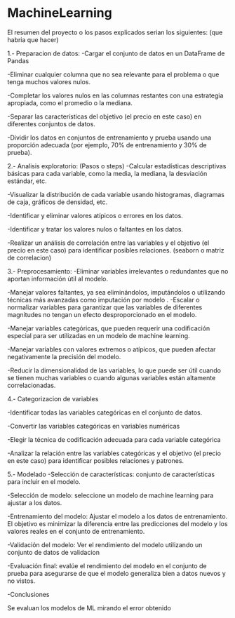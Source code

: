 # MachineLearning

El resumen del proyecto o los pasos explicados serian los siguientes:
(que habria que hacer)

1.- Preparacion de datos:
-Cargar el conjunto de datos en un DataFrame de Pandas

-Eliminar cualquier columna que no sea relevante para el problema o que tenga muchos valores nulos.

-Completar los valores nulos en las columnas restantes con una estrategia apropiada, como el promedio o la mediana.

-Separar las características del objetivo (el precio en este caso) en diferentes conjuntos de datos.

-Dividir los datos en conjuntos de entrenamiento y prueba usando una proporción adecuada (por ejemplo, 70% de entrenamiento y 30% de prueba).

2.- Analisis exploratorio:
(Pasos o steps)
-Calcular estadísticas descriptivas básicas para cada variable, como la media, la mediana, la desviación estándar, etc.

-Visualizar la distribución de cada variable usando histogramas, diagramas de caja, gráficos de densidad, etc.

-Identificar y eliminar valores atípicos o errores en los datos.

-Identificar y tratar los valores nulos o faltantes en los datos.

-Realizar un análisis de correlación entre las variables y el objetivo (el precio en este caso) para identificar posibles relaciones. (seaborn o matriz de correlacion)

3.- Preprocesamiento:
-Eliminar variables irrelevantes o redundantes que no aportan información útil al modelo.

-Manejar valores faltantes, ya sea eliminándolos, imputándolos o utilizando técnicas más avanzadas como imputación por modelo
.
-Escalar o normalizar variables para garantizar que las variables de diferentes magnitudes no tengan un efecto desproporcionado en el modelo.

-Manejar variables categóricas, que pueden requerir una codificación especial para ser utilizadas en un modelo de machine learning.

-Manejar variables con valores extremos o atípicos, que pueden afectar negativamente la precisión del modelo.

-Reducir la dimensionalidad de las variables, lo que puede ser útil cuando se tienen muchas variables o cuando algunas variables están altamente correlacionadas.

4.- Categorizacion de variables

-Identificar todas las variables categóricas en el conjunto de datos. 

-Convertir las variables categóricas en variables numéricas

-Elegir la técnica de codificación adecuada para cada variable categórica

-Analizar la relación entre las variables categóricas y el objetivo (el precio en este caso) para identificar posibles relaciones y patrones.

5.- Modelado
-Selección de características: conjunto de características para incluir en el modelo. 

-Selección de modelo: seleccione un modelo de machine learning para ajustar a los datos.

-Entrenamiento del modelo: Ajustar el modelo a los datos de entrenamiento. El objetivo es minimizar la diferencia entre las predicciones del modelo y los valores reales en el conjunto de entrenamiento.

-Validación del modelo: Ver el rendimiento del modelo utilizando un conjunto de datos de validacion

-Evaluación final: evalúe el rendimiento del modelo en el conjunto de prueba para asegurarse de que el modelo generaliza bien a datos nuevos y no vistos.

-Conclusiones

Se evaluan los modelos de ML mirando el error obtenido

